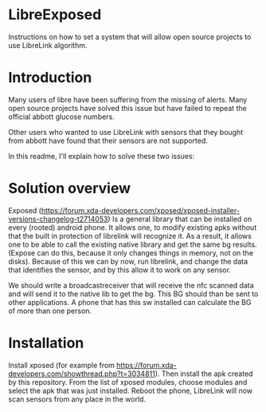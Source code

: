 # LibreExposed
Instructions on how to set a system that will allow open source projects to use
LibreLink algorithm.

# Introduction

Many users of libre have been suffering from the missing of alerts. Many open
source projects have solved this issue but have failed to repeat the official
abbott glucose numbers.

Other users who wanted to use LibreLink with sensors that they bought from
abbott have found that their sensors are not supported.

In this readme, I'll explain how to solve these two issues:

# Solution overview
Exposed
(https://forum.xda-developers.com/xposed/xposed-installer-versions-changelog-t2714053)
Is a general library that can be installed on every (rooted) android phone. It
allows one, to modify existing apks without that the built in protection of
librelink will recognize it. As a result, it allows one to be able to call the
existing native library and get the same bg results. (Expose can do this,
because it only changes things in memory, not on the disks).
Because of this we can by now, run librelink, and change the data that
identifies the sensor, and by this allow it to work on any sensor.

We should write a broadcastreceiver that will receive the nfc scanned data and
will send it to the native lib to get the bg. This BG should than be sent to
other applications.
A phone that has this sw installed can calculate the BG of more than one person.

# Installation
Install xposed (for example from
https://forum.xda-developers.com/showthread.php?t=3034811). Then install the apk
created by this repository. 
From the list of xposed modules, choose modules and select the apk that was just
installed.
Reboot the phone, LibreLink will now scan sensors from any place in the world.
